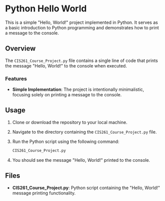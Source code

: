 # Python Hello World

This is a simple "Hello, World!" project implemented in Python. It serves as a basic introduction to Python programming and demonstrates how to print a message to the console.

## Overview

The `CIS261_Course_Project.py` file contains a single line of code that prints the message "Hello, World!" to the console when executed.

### Features

- **Simple Implementation**: The project is intentionally minimalistic, focusing solely on printing a message to the console.

## Usage

1. Clone or download the repository to your local machine.

2. Navigate to the directory containing the `CIS261_Course_Project.py` file.

3. Run the Python script using the following command:

    ```bash
    CIS261_Course_Project.py
    ```

4. You should see the message "Hello, World!" printed to the console.

## Files

- **CIS261_Course_Project.py**: Python script containing the "Hello, World!" message printing functionality.
